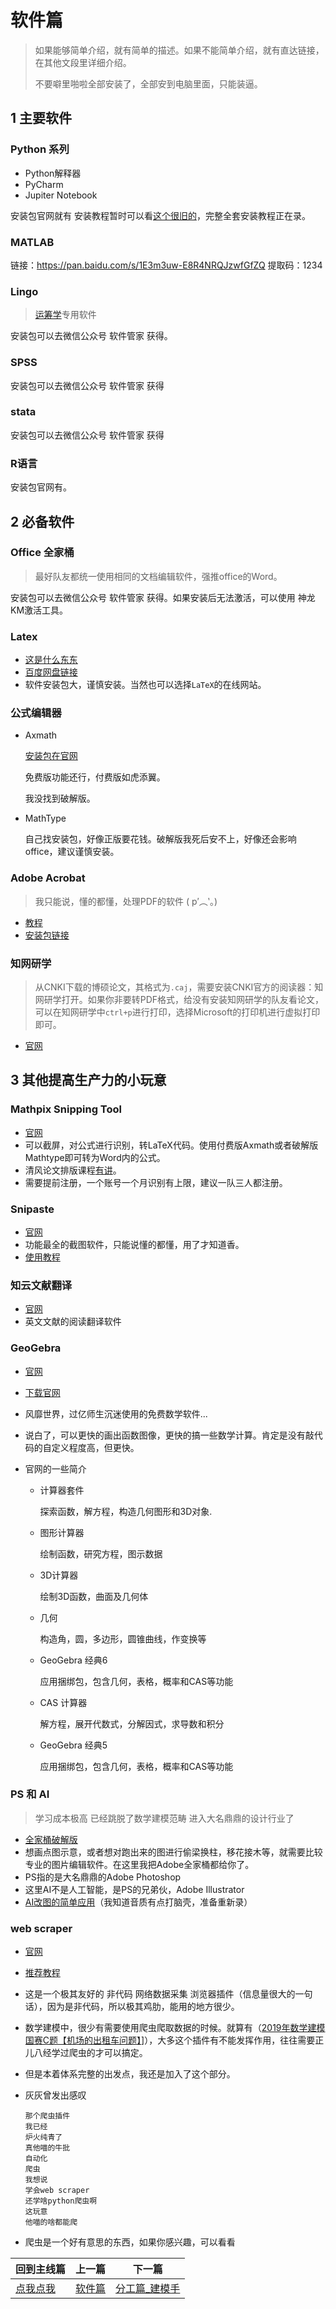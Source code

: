 # 软件篇

> 如果能够简单介绍，就有简单的描述。如果不能简单介绍，就有直达链接，在其他文段里详细介绍。
>
> 不要噼里啪啦全部安装了，全部安到电脑里面，只能装逼。

## 1 主要软件

### Python 系列

- Python解释器
- PyCharm
- Jupiter Notebook

安装包官网就有 安装教程暂时可以看[这个很旧的](https://www.bilibili.com/video/BV1K54y177av)，完整全套安装教程正在录。

### MATLAB

链接：https://pan.baidu.com/s/1E3m3uw-E8R4NRQJzwfGfZQ 提取码：1234

###  Lingo

> [运筹学](../5_模型分类篇/README.md#user-content-2-运筹学)专用软件

安装包可以去微信公众号 软件管家 获得。

### SPSS

安装包可以去微信公众号 软件管家 获得

### stata

安装包可以去微信公众号 软件管家 获得

### R语言

安装包官网有。

## 2 必备软件

### Office 全家桶

> 最好队友都统一使用相同的文档编辑软件，强推office的Word。

安装包可以去微信公众号 软件管家 获得。如果安装后无法激活，可以使用 神龙KM激活工具。

### Latex

- [这是什么东东](../4_分工篇_论文手/README.md#user-content-7-latex)
- [百度网盘链接](https://pan.baidu.com/s/1ByG_EACq47KvHd3fdyomgw?pwd=1234)
- 软件安装包大，谨慎安装。当然也可以选择`LaTeX`的在线网站。

### 公式编辑器

- Axmath

  [安装包在官网](https://www.amyxun.com/)

  免费版功能还行，付费版如虎添翼。

  我没找到破解版。

- MathType

  自己找安装包，好像正版要花钱。破解版我死后安不上，好像还会影响office，建议谨慎安装。

### Adobe Acrobat

> 我只能说，懂的都懂，处理PDF的软件 ( p′︵‵。)

- [教程](https://www.bilibili.com/video/BV1aP4y1p7Qy)
- [安装包链接](https://pan.baidu.com/s/1sCKBZFh4oOvvNyCjCtCeFQ?pwd=1234)

### 知网研学

> 从CNKI下载的博硕论文，其格式为`.caj`，需要安装CNKI官方的阅读器：知网研学打开。如果你非要转PDF格式，给没有安装知网研学的队友看论文，可以在知网研学中`ctrl+p`进行打印，选择Microsoft的打印机进行虚拟打印即可。

- [官网](http://estudy.cnki.net/)

## 3 其他提高生产力的小玩意

### Mathpix Snipping Tool

- [官网](https://mathpix.com/)
- 可以截屏，对公式进行识别，转LaTeX代码。使用付费版Axmath或者破解版Mathtype即可转为Word内的公式。
- 清风论文排版课程[有讲](https://www.bilibili.com/video/BV1Ci4y1c7Ld?p=26)。
- 需要提前注册，一个账号一个月识别有上限，建议一队三人都注册。

### Snipaste

- [官网](https://zh.snipaste.com/)
- 功能最全的截图软件，只能说懂的都懂，用了才知道香。
- [使用教程](https://www.bilibili.com/video/BV1Jf4y1N7eG)

### 知云文献翻译

- [官网](https://www.zhiyunwenxian.cn/)
- 英文文献的阅读翻译软件

### GeoGebra

- [官网](https://www.geogebra.org/?lang=zh-CN)

- [下载官网](https://www.geogebra.org/download)

- 风靡世界，过亿师生沉迷使用的免费数学软件...

- 说白了，可以更快的画出函数图像，更快的搞一些数学计算。肯定是没有敲代码的自定义程度高，但更快。

- 官网的一些简介

  - 计算器套件

    探索函数，解方程，构造几何图形和3D对象.

  - 图形计算器

    绘制函数，研究方程，图示数据

  - 3D计算器

    绘制3D函数，曲面及几何体

  - 几何

    构造角，圆，多边形，圆锥曲线，作变换等

  - GeoGebra 经典6

    应用捆绑包，包含几何，表格，概率和CAS等功能

  - CAS 计算器

    解方程，展开代数式，分解因式，求导数和积分

  - GeoGebra 经典5

    应用捆绑包，包含几何，表格，概率和CAS等功能

### PS 和 AI

> 学习成本极高 已经跳脱了数学建模范畴 进入大名鼎鼎的设计行业了

- [全家桶破解版](https://pan.baidu.com/s/16Es0wg8VncKjWWxhkhLTow?pwd=1234)
- 想画点图示意，或者想对跑出来的图进行偷梁换柱，移花接木等，就需要比较专业的图片编辑软件。在这里我把Adobe全家桶都给你了。
- PS指的是大名鼎鼎的Adobe Photoshop
- 这里AI不是人工智能，是PS的兄弟伙，Adobe Illustrator
- [AI改图的简单应用](https://www.bilibili.com/video/BV19D4y1n7SM)（我知道音质有点打脑壳，准备重新录）

### web scraper

- [官网](https://www.webscraper.io/)

- [推荐教程](https://www.bilibili.com/video/BV1Sh411C7wb)

- 这是一个极其友好的 非代码 网络数据采集 浏览器插件（信息量很大的一句话），因为是非代码，所以极其鸡肋，能用的地方很少。

- 数学建模中，很少有需要使用爬虫爬取数据的时候。就算有（[2019年数学建模国赛C题【机场的出租车问题】](https://www.bilibili.com/video/BV1QT41157LV)]），大多这个插件有不能发挥作用，往往需要正儿八经学过爬虫的才可以搞定。

- 但是本着体系完整的出发点，我还是加入了这个部分。

- 灰灰曾发出感叹

  ```
  那个爬虫插件
  我已经
  炉火纯青了
  真他喵的牛批
  自动化
  爬虫
  我想说
  学会web scraper
  还学啥python爬虫啊
  这玩意
  他喵的啥都能爬
  ```

- 爬虫是一个好有意思的东西，如果你感兴趣，可以看看

| 回到主线篇      | 上一篇        | 下一篇                              |
| --------------- | ------------- | ----------------------------------- |
| [点我点我](../) | [软件篇](../) | [分工篇_建模手](../2_分工篇_建模手) |

